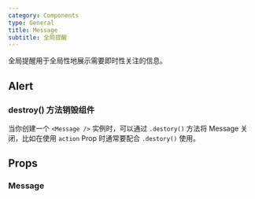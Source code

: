 ```yaml
---
category: Components
type: General
title: Message
subtitle: 全局提醒
---
```


全局提醒用于全局性地展示需要即时性关注的信息。

## Alert

### destroy() 方法销毁组件

当你创建一个 `<Message />` 实例时，可以通过 `.destory()` 方法将 Message 关闭，比如在使用 `action` Prop 时通常要配合 `.destory()` 使用。

## Props

### Message
